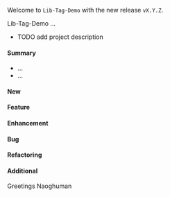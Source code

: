 Welcome to `Lib-Tag-Demo` with the new release `vX.Y.Z`.

Lib-Tag-Demo ...
 - TODO add project description



#### Summary
* ...
* ...



#### New



#### Feature



#### Enhancement



#### Bug



#### Refactoring



#### Additional



Greetings
Naoghuman



[//]: # (Issues which will be integrated in this release)



[//]: # (Links)
